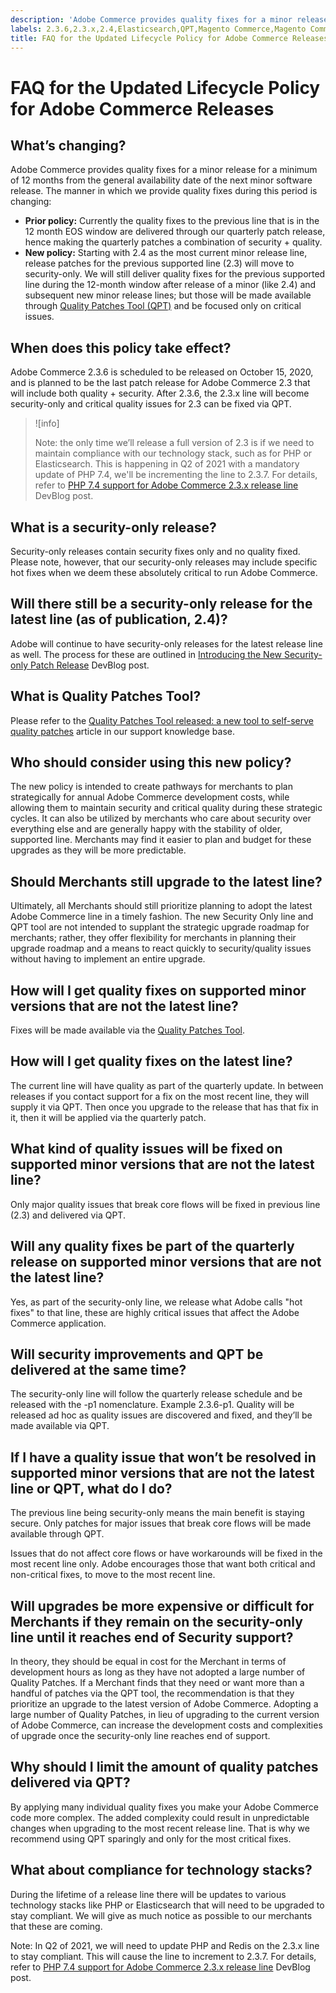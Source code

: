 ```yaml
---
description: 'Adobe Commerce provides quality fixes for a minor release for a minimum of 12 months from the general availability date of the next minor software release. The manner in which we provide quality fixes during this period is changing:'
labels: 2.3.6,2.3.x,2.4,Elasticsearch,QPT,Magento Commerce,Magento Commerce Cloud,Quality Patches Tool,announcements,lifecycle,patches,quality,security,support,upgrade,Adobe Commerce,cloud infrastructure
title: FAQ for the Updated Lifecycle Policy for Adobe Commerce Releases
---
```


# FAQ for the Updated Lifecycle Policy for Adobe Commerce Releases

## What’s changing?

Adobe Commerce provides quality fixes for a minor release for a minimum of 12 months from the general availability date of the next minor software release. The manner in which we provide quality fixes during this period is changing:

* **Prior policy:** Currently the quality fixes to the previous line that is in the 12 month EOS window are delivered through our quarterly patch release, hence making the quarterly patches a combination of security + quality.
* **New policy:** Starting with 2.4 as the most current minor release line, release patches for the previous supported line (2.3) will move to security-only. We will still deliver quality fixes for the previous supported line during the 12-month window after release of a minor (like 2.4) and subsequent new minor release lines; but those will be made available through [Quality Patches Tool (QPT)](https://support.magento.com/hc/en-us/articles/360047139492) and be focused only on critical issues.

## When does this policy take effect?

Adobe Commerce 2.3.6 is scheduled to be released on October 15, 2020, and is planned to be the last patch release for Adobe Commerce 2.3 that will include both quality + security. After 2.3.6, the 2.3.x line will become security-only and critical quality issues for 2.3 can be fixed via QPT.

>![info]
>
>Note: the only time we’ll release a full version of 2.3 is if we need to maintain compliance with our technology stack, such as for PHP or Elasticsearch. This is happening in Q2 of 2021 with a mandatory update of PHP 7.4, we'll be incrementing the line to 2.3.7. For details, refer to [PHP 7.4 support for Adobe Commerce 2.3.x release line](https://community.magento.com/t5/Magento-DevBlog/PHP-7-4-support-for-Magento-2-3-x-release-line/ba-p/458946) DevBlog post.

## What is a security-only release?

Security-only releases contain security fixes only and no quality fixed. Please note, however, that our security-only releases may include specific hot fixes when we deem these absolutely critical to run Adobe Commerce.

## Will there still be a security-only release for the latest line (as of publication, 2.4)?

Adobe will continue to have security-only releases for the latest release line as well. The process for these are outlined in [Introducing the New Security-only Patch Release](https://community.magento.com/t5/Magento-DevBlog/Introducing-the-New-Security-only-Patch-Release/ba-p/141287) DevBlog post.

## What is Quality Patches Tool?

Please refer to the [Quality Patches Tool released: a new tool to self-serve quality patches](https://support.magento.com/hc/en-us/articles/360047139492) article in our support knowledge base.

## Who should consider using this new policy?

The new policy is intended to create pathways for merchants to plan strategically for annual Adobe Commerce development costs, while allowing them to maintain security and critical quality during these strategic cycles. It can also be utilized by merchants who care about security over everything else and are generally happy with the stability of older, supported line. Merchants may find it easier to plan and budget for these upgrades as they will be more predictable.

## Should Merchants still upgrade to the latest line?

Ultimately, all Merchants should still prioritize planning to adopt the latest Adobe Commerce line in a timely fashion. The new Security Only line and QPT tool are not intended to supplant the strategic upgrade roadmap for merchants; rather, they offer flexibility for merchants in planning their upgrade roadmap and a means to react quickly to security/quality issues without having to implement an entire upgrade.

## How will I get quality fixes on supported minor versions that are not the latest line?

Fixes will be made available via the [Quality Patches Tool](https://support.magento.com/hc/en-us/articles/360047139492).

## How will I get quality fixes on the latest line?

The current line will have quality as part of the quarterly update. In between releases if you contact support for a fix on the most recent line, they will supply it via QPT. Then once you upgrade to the release that has that fix in it, then it will be applied via the quarterly patch.

## What kind of quality issues will be fixed on supported minor versions that are not the latest line?

Only major quality issues that break core flows will be fixed in previous line (2.3) and delivered via QPT.

## Will any quality fixes be part of the quarterly release on supported minor versions that are not the latest line?

Yes, as part of the security-only line, we release what Adobe calls "hot fixes" to that line, these are highly critical issues that affect the Adobe Commerce application.

## Will security improvements and QPT be delivered at the same time?

The security-only line will follow the quarterly release schedule and be released with the -p1 nomenclature. Example 2.3.6-p1. Quality will be released ad hoc as quality issues are discovered and fixed, and they’ll be made available via QPT.

## If I have a quality issue that won’t be resolved in supported minor versions that are not the latest line or QPT, what do I do?

The previous line being security-only means the main benefit is staying secure. Only patches for major issues that break core flows will be made available through QPT.

Issues that do not affect core flows or have workarounds will be fixed in the most recent line only. Adobe encourages those that want both critical and non-critical fixes, to move to the most recent line.

## Will upgrades be more expensive or difficult for Merchants if they remain on the security-only line until it reaches end of Security support?

In theory, they should be equal in cost for the Merchant in terms of development hours as long as they have not adopted a large number of Quality Patches. If a Merchant finds that they need or want more than a handful of patches via the QPT tool, the recommendation is that they prioritize an upgrade to the latest version of Adobe Commerce. Adopting a large number of Quality Patches, in lieu of upgrading to the current version of Adobe Commerce, can increase the development costs and complexities of upgrade once the security-only line reaches end of support.

## Why should I limit the amount of quality patches delivered via QPT?

By applying many individual quality fixes you make your Adobe Commerce code more complex. The added complexity could result in unpredictable changes when upgrading to the most recent release line. That is why we recommend using QPT sparingly and only for the most critical fixes.

## What about compliance for technology stacks?

During the lifetime of a release line there will be updates to various technology stacks like PHP or Elasticsearch that will need to be upgraded to stay compliant. We will give as much notice as possible to our merchants that these are coming.

Note: In Q2 of 2021, we will need to update PHP and Redis on the 2.3.x line to stay compliant. This will cause the line to increment to 2.3.7. For details, refer to [PHP 7.4 support for Adobe Commerce 2.3.x release line](https://community.magento.com/t5/Magento-DevBlog/PHP-7-4-support-for-Magento-2-3-x-release-line/ba-p/458946) DevBlog post.